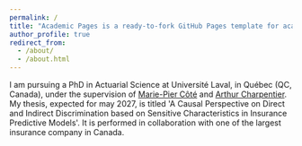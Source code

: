```yaml
---
permalink: /
title: "Academic Pages is a ready-to-fork GitHub Pages template for academic personal websites"
author_profile: true
redirect_from: 
  - /about/
  - /about.html
---
```


I am pursuing a PhD in Actuarial Science at Université Laval, in Québec (QC, Canada), under the supervision of [Marie-Pier Côté](https://www.fsg.ulaval.ca/corps-professoral/marie-pier-cote) and [Arthur Charpentier](https://freakonometrics.hypotheses.org). My thesis, expected for may 2027, is titled 'A Causal Perspective on Direct and Indirect Discrimination based on Sensitive Characteristics in Insurance Predictive Models'. It is performed in collaboration with one of the largest insurance company in Canada. 